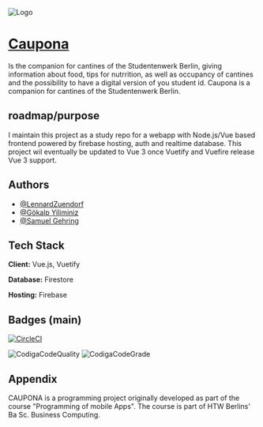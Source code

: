 ![Logo](https://github.com/HTW-PMA/mensa-app-gruppe02/blob/building/src/assets/caupona_logo_long_big.svg)

# [Caupona](https://caupona.herokuapp.com/)
Is the companion for cantines of the Studentenwerk Berlin, giving information about food, tips for nutrrition, as well as occupancy of cantines and the possibility to have a digital version of you student id. Caupona is a companion for cantines of the Studentenwerk Berlin. 


## roadmap/purpose

I maintain this project as a study repo for a webapp with Node.js/Vue based frontend powered by firebase hosting, auth and realtime database. This project wil eventually be updated to Vue 3 once Vuetify and Vuefire release Vue 3 support.


## Authors

- [@LennardZuendorf](https://github.com/LennardZuendorf)
- [@Gökalp Yiliminiz](https://github.com/Goekalp)
- [@Samuel Gehring](https://github.com/gehrisam)


## Tech Stack

**Client:** Vue.js, Vuetify

**Database:** Firestore

**Hosting:** Firebase


## Badges (main)

[![CircleCI](https://circleci.com/gh/LennardZuendorf/project_caupona.svg?style=shield)](https://circleci.com/gh/circleci/circleci-docs)

![CodigaCodeQuality](https://api.codiga.io/project/33183/score/svg)
![CodigaCodeGrade](https://api.codiga.io/project/33183/status/svg)


## Appendix

CAUPONA is a programming project originally developed as part of the course "Programming of mobile Apps". The course is part of HTW Berlins' Ba Sc. Business Computing.
